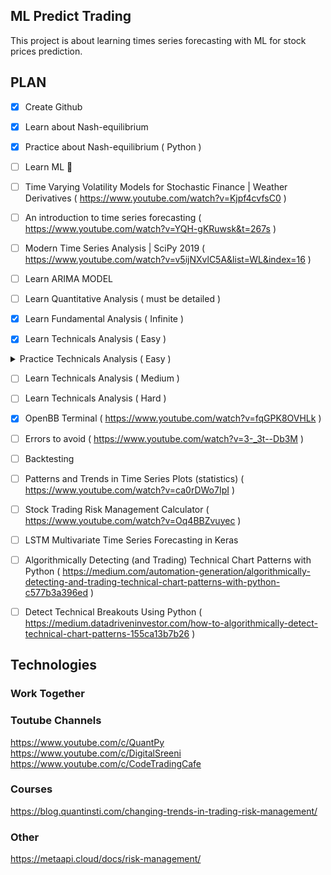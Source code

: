 ## ML Predict Trading

This project is about learning times series forecasting with ML for stock prices prediction.

## PLAN
- [x] Create Github
- [x] Learn about Nash-equilibrium
- [x] Practice about Nash-equilibrium ( Python )
- [ ] Learn ML :tada:
- [ ] Time Varying Volatility Models for Stochastic Finance | Weather Derivatives ( https://www.youtube.com/watch?v=Kjpf4cvfsC0 )
- [ ] An introduction to time series forecasting ( https://www.youtube.com/watch?v=YQH-gKRuwsk&t=267s )
- [ ] Modern Time Series Analysis | SciPy 2019 ( https://www.youtube.com/watch?v=v5ijNXvlC5A&list=WL&index=16 )
- [ ] Learn ARIMA MODEL
- [ ] Learn Quantitative Analysis ( must be detailed )
- [x] Learn Fundamental Analysis ( Infinite )

- [x] Learn Technicals Analysis ( Easy )
<details>
<summary>Practice Technicals Analysis  ( Easy ) </summary>
- [x] Support & Resistance ( https://www.youtube.com/watch?v=aJ8Og-iLaas&t=1018s )
</details> 

- [ ] Learn Technicals Analysis ( Medium )
- [ ] Learn Technicals Analysis ( Hard )
- [x] OpenBB Terminal ( https://www.youtube.com/watch?v=fqGPK8OVHLk )
- [ ] Errors to avoid ( https://www.youtube.com/watch?v=3-_3t--Db3M )
- [ ] Backtesting
- [ ] Patterns and Trends in Time Series Plots (statistics) ( https://www.youtube.com/watch?v=ca0rDWo7IpI )
- [ ] Stock Trading Risk Management Calculator ( https://www.youtube.com/watch?v=Oq4BBZvuyec )
- [ ] LSTM Multivariate Time Series Forecasting in Keras
- [ ] Algorithmically Detecting (and Trading) Technical Chart Patterns with Python
 ( https://medium.com/automation-generation/algorithmically-detecting-and-trading-technical-chart-patterns-with-python-c577b3a396ed )
- [ ] Detect Technical Breakouts Using Python ( https://medium.datadriveninvestor.com/how-to-algorithmically-detect-technical-chart-patterns-155ca13b7b26 )



## Technologies

### Work Together

### Toutube Channels
https://www.youtube.com/c/QuantPy<br>
https://www.youtube.com/c/DigitalSreeni<br>
https://www.youtube.com/c/CodeTradingCafe<br>


### Courses
https://blog.quantinsti.com/changing-trends-in-trading-risk-management/<br>


### Other
https://metaapi.cloud/docs/risk-management/<br>


